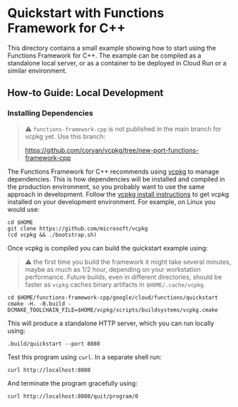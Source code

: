# Quickstart with Functions Framework for C++

[vcpkg-gh]: https://github.com/microsoft/vcpkg
[vcpkg-install]: https://github.com/microsoft/vcpkg#getting-started

This directory contains a small example showing how to start using the
Functions Framework for C++. The example can be compiled as a standalone local
server, or as a container to be deployed in Cloud Run or a similar environment.

## How-to Guide: Local Development

### Installing Dependencies

> :warning: `functions-framework-cpp` is not published in the main branch
> for vcpkg yet. Use this branch:
>
> https://github.com/coryan/vcpkg/tree/new-port-functions-framework-cpp

The Functions Framework for C++ recommends using [vcpkg][vcpkg-gh] to manage
dependencies. This is how dependencies will be installed and compiled in the
production environment, so you probably want to use the same approach in
development. Follow the [vcpkg install instructions][vcpkg-install] to get
vcpkg installed on your development environment. For example, on Linux you
would use:

```shell
cd $HOME
git clone https://github.com/microsoft/vcpkg
(cd vcpkg && ./bootstrap.sh)
```

Once vcpkg is compiled you can build the quickstart example using:

> :warning: the first time you build the framework it might take several
> minutes, maybe as much as 1/2 hour, depending on your workstation
> performance. Future builds, even in different directories, should be
> faster as `vcpkg` caches binary artifacts in `$HOME/.cache/vcpkg`.

```shell
cd $HOME/functions-framework-cpp/google/cloud/functions/quickstart
cmake -H. -B.build -DCMAKE_TOOLCHAIN_FILE=$HOME/vcpkg/scripts/buildsystems/vcpkg.cmake
```

This will produce a standalone HTTP server, which you can run locally using:

```shell 
.build/quickstart --port 8080
```

Test this program using `curl`. In a separate shell run:

```shell
curl http://localhost:8080
```

And terminate the program gracefully using:

```shell
curl http://localhost:8080/quit/program/0
```
